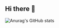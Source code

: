 ## Hi there 👋

![Anurag's GitHub stats](https://github-readme-stats.vercel.app/api?username=sharomannn&theme=catppuccin_mocha&show_icons=true)
